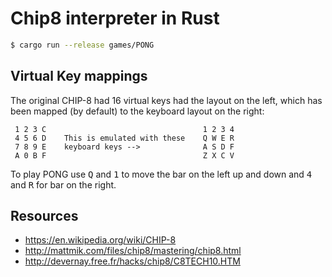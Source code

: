 # Chip8 interpreter in Rust

```bash
$ cargo run --release games/PONG
```

## Virtual Key mappings

The original CHIP-8 had 16 virtual keys had the layout on the left, which has
been mapped (by default) to the keyboard layout on the right:

```
 1 2 3 C                                   1 2 3 4
 4 5 6 D    This is emulated with these    Q W E R
 7 8 9 E    keyboard keys -->              A S D F
 A 0 B F                                   Z X C V
```

To play PONG use <kbd>Q</kbd> and <kbd>1</kbd> to move the bar on the left up
and down and <kbd>4</kbd> and <kbd>R</kbd> for bar on the right.

## Resources

- https://en.wikipedia.org/wiki/CHIP-8
- http://mattmik.com/files/chip8/mastering/chip8.html
- http://devernay.free.fr/hacks/chip8/C8TECH10.HTM
